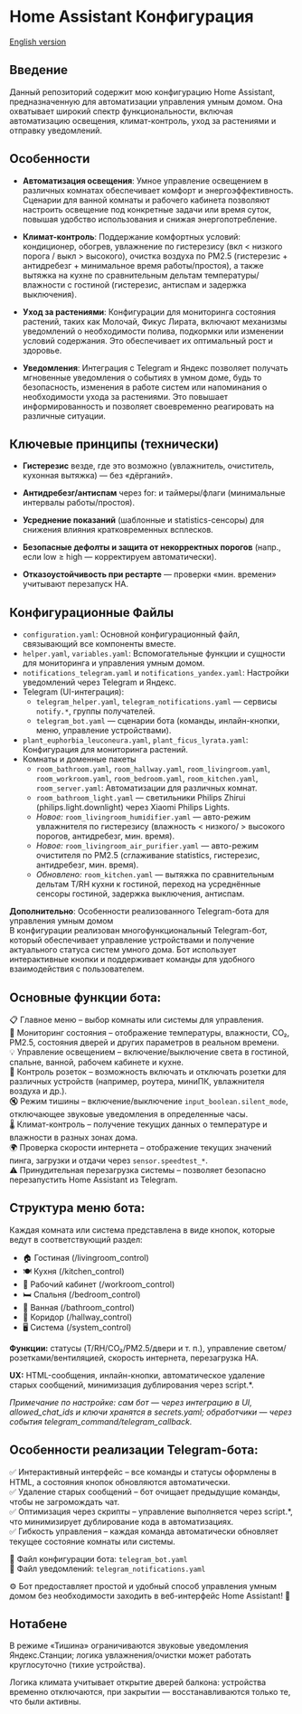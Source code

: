 # Home Assistant Конфигурация  
[English version](README.en.md)
  
## Введение  
  
Данный репозиторий содержит мою конфигурацию Home Assistant, предназначенную для автоматизации управления умным домом. Она охватывает широкий спектр функциональности, включая автоматизацию освещения, климат-контроль, уход за растениями и отправку уведомлений.  

## Особенности  
  
- **Автоматизация освещения**: Умное управление освещением в различных комнатах обеспечивает комфорт и энергоэффективность. Сценарии для ванной комнаты и рабочего кабинета позволяют настроить освещение под конкретные задачи или время суток, повышая удобство использования и снижая энергопотребление.  
  
- **Климат-контроль**: Поддержание комфортных условий: кондиционер, обогрев, увлажнение по гистерезису (вкл < низкого порога / выкл > высокого), очистка воздуха по PM2.5 (гистерезис + антидребезг + минимальное время работы/простоя), а также вытяжка на кухне по сравнительным дельтам температуры/влажности с гостиной (гистерезис, антиспам и задержка выключения).
  
- **Уход за растениями**: Конфигурации для мониторинга состояния растений, таких как Молочай, Фикус Лирата, включают механизмы уведомлений о необходимости полива, подкормки или изменении условий содержания. Это обеспечивает их оптимальный рост и здоровье.  
  
- **Уведомления**: Интеграция с Telegram и Яндекс позволяет получать мгновенные уведомления о событиях в умном доме, будь то безопасность, изменения в работе систем или напоминания о необходимости ухода за растениями. Это повышает информированность и позволяет своевременно реагировать на различные ситуации.  

## Ключевые принципы (технически)

- **Гистерезис** везде, где это возможно (увлажнитель, очиститель, кухонная вытяжка) — без «дёрганий».

- **Антидребезг/антиспам** через for: и таймеры/флаги (минимальные интервалы работы/простоя).

- **Усреднение показаний** (шаблонные и statistics-сенсоры) для снижения влияния кратковременных всплесков.

- **Безопасные дефолты и защита от некорректных порогов** (напр., если low ≥ high — корректируем автоматически).

- **Отказоустойчивость при рестарте** — проверки «мин. времени» учитывают перезапуск HA.

## Конфигурационные Файлы

- `configuration.yaml`: Основной конфигурационный файл, связывающий все компоненты вместе.  
- `helper.yaml`, `variables.yaml`: Вспомогательные функции и сущности для мониторинга и управления умным домом.  
- `notifications_telegram.yaml` и `notifications_yandex.yaml`: Настройки уведомлений через Telegram и Яндекс.  
- Telegram (UI-интеграция):
    - `telegram_helper.yaml`, `telegram_notifications.yaml` — сервисы `notify.*`, группы получателей.
    - `telegram_bot.yaml` — сценарии бота (команды, инлайн-кнопки, меню, управление устройствами).
- `plant_euphorbia_leuconeura.yaml`, `plant_ficus_lyrata.yaml`: Конфигурация для мониторинга растений.  
- Комнаты и доменные пакеты
    - `room_bathroom.yaml`, `room_hallway.yaml`, `room_livingroom.yaml`, `room_workroom.yaml`, `room_bedroom.yaml`, `room_kitchen.yaml`, `room_server.yaml`: Автоматизации для различных комнат.  
    - `room_bathroom_light.yaml` — светильники Philips Zhirui (philips.light.downlight) через Xiaomi Philips Lights.
    - *Новое:* `room_livingroom_humidifier.yaml` — авто-режим увлажнителя по гистерезису (влажность < низкого/ > высокого порогов, антидребезг, мин. время).
    - *Новое:* `room_livingroom_air_purifier.yaml` — авто-режим очистителя по PM2.5 (сглаживание statistics, гистерезис, антидребезг, мин. время).
    - *Обновлено:* `room_kitchen.yaml` — вытяжка по сравнительным дельтам T/RH кухни к гостиной, переход на усреднённые сенсоры гостиной, задержка выключения, антиспам.
 
**Дополнительно**: Особенности реализованного Telegram-бота для управления умным домом  
В конфигурации реализован многофункциональный Telegram-бот, который обеспечивает управление устройствами и получение актуального статуса систем умного дома. Бот использует интерактивные кнопки и поддерживает команды для удобного взаимодействия с пользователем.  
  
## Основные функции бота:  
📋 Главное меню – выбор комнаты или системы для управления.  
🔄 Мониторинг состояния – отображение температуры, влажности, CO₂, PM2.5, состояния дверей и других параметров в реальном времени.  
💡 Управление освещением – включение/выключение света в гостиной, спальне, ванной, рабочем кабинете и кухне.  
🔌 Контроль розеток – возможность включать и отключать розетки для различных устройств (например, роутера, миниПК, увлажнителя воздуха и др.).  
🔇 Режим тишины – включение/выключение `input_boolean.silent_mode`, отключающее звуковые уведомления в определенные часы.  
🌡 Климат-контроль – получение текущих данных о температуре и влажности в разных зонах дома.  
🌍 Проверка скорости интернета – отображение текущих значений пинга, загрузки и отдачи через `sensor.speedtest_*`.  
⚠️ Принудительная перезагрузка системы – позволяет безопасно перезапустить Home Assistant из Telegram.  
  
## Структура меню бота:  
Каждая комната или система представлена в виде кнопок, которые ведут в соответствующий раздел:  
  
- 🏠 Гостиная (/livingroom_control)  
- 🍽 Кухня (/kitchen_control)  
- 🏢 Рабочий кабинет (/workroom_control)  
- 🛏 Спальня (/bedroom_control)  
- 🛁 Ванная (/bathroom_control)  
- 🚪 Коридор (/hallway_control)  
- 🖥 Система (/system_control)  

**Функции:** статусы (T/RH/CO₂/PM2.5/двери и т. п.), управление светом/розетками/вентиляцией, скорость интернета, перезагрузка HA.

**UX:** HTML-сообщения, инлайн-кнопки, автоматическое удаление старых сообщений, минимизация дублирования через script.*.

*Примечание по настройке: сам бот — через интеграцию в UI, allowed_chat_ids и ключи хранятся в secrets.yaml; обработчики — через события telegram_command/telegram_callback.*

## Особенности реализации Telegram-бота:  
✅ Интерактивный интерфейс – все команды и статусы оформлены в HTML, а состояния кнопок обновляются автоматически.  
✅ Удаление старых сообщений – бот очищает предыдущие команды, чтобы не загромождать чат.  
✅ Оптимизация через скрипты – управление выполняется через script.*, что минимизирует дублирование кода в автоматизациях.  
✅ Гибкость управления – каждая команда автоматически обновляет текущее состояние комнаты или системы.  
  
📌 Файл конфигурации бота: `telegram_bot.yaml`  
📌 Файл уведомлений: `telegram_notifications.yaml`  
  
⚙️ Бот предоставляет простой и удобный способ управления умным домом без необходимости заходить в веб-интерфейс Home Assistant! 🚀  

## Нотабене

В режиме «Тишина» ограничиваются звуковые уведомления Яндекс.Станции; логика увлажнения/очистки может работать круглосуточно (тихие устройства).

Логика климата учитывает открытие дверей балкона: устройства временно отключаются, при закрытии — восстанавливаются только те, что были активны.